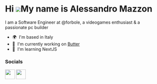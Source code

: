 Hi ![](https://user-images.githubusercontent.com/18350557/176309783-0785949b-9127-417c-8b55-ab5a4333674e.gif)My name is Alessandro Mazzon
=========================================================================================================================================

I am a Software Engineer at @forbole, a videogames enthusiast & a passionate pc builder

* 🌍  I'm based in Italy
* 🚀  I'm currently working on [Butter](http://twitter.com/ButterDSocial)
* 🧠  I'm learning NextJS


### Socials

<p align="left"> <a href="https://www.linkedin.com/in/ale-mazzon" target="_blank" rel="noreferrer"><img src="https://raw.githubusercontent.com/danielcranney/readme-generator/main/public/icons/socials/linkedin.svg" width="32" height="32" /></a> <a href="https://www.twitter.com/ale_mazzon" target="_blank" rel="noreferrer"><img src="https://raw.githubusercontent.com/danielcranney/readme-generator/main/public/icons/socials/twitter.svg" width="32" height="32" /></a></p>
